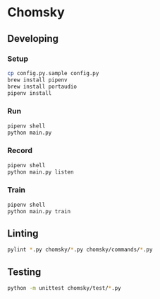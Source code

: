 # Chomsky

## Developing

### Setup

``` bash
cp config.py.sample config.py
brew install pipenv
brew install portaudio
pipenv install
```

### Run

``` bash
pipenv shell
python main.py
```

### Record

``` bash
pipenv shell
python main.py listen
```

### Train

``` bash
pipenv shell
python main.py train
```

## Linting

``` bash
pylint *.py chomsky/*.py chomsky/commands/*.py
```

## Testing

``` bash
python -m unittest chomsky/test/*.py
```
